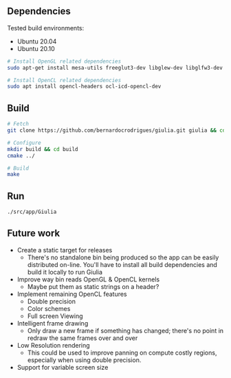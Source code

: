 

## Dependencies

Tested build environments:

- Ubuntu 20.04
- Ubuntu 20.10

```bash
# Install OpenGL related dependencies
sudo apt-get install mesa-utils freeglut3-dev libglew-dev libglfw3-dev

# Install OpenCL related dependencies
sudo apt install opencl-headers ocl-icd-opencl-dev
```

## Build

```bash
# Fetch
git clone https://github.com/bernardocrodrigues/giulia.git giulia && cd giulia

# Configure
mkdir build && cd build
cmake ../ 

# Build
make
```

## Run

```bash
./src/app/Giulia
```

## Future work

- Create a static target for releases
  - There's no standalone bin being produced so the app can be easily distributed on-line. You'll have to install all build dependencies and build it locally to run Giulia
- Improve way bin reads OpenGL & OpenCL kernels 
  - Maybe put them as static strings on a header?
- Implement remaining OpenCL features
  - Double precision
  - Color schemes
  - Full screen Viewing
- Intelligent frame drawing
  - Only draw a new frame if something has changed; there's no point in redraw the same frames over and over
- Low Resolution rendering
  - This could be used to improve panning on compute costly regions, especially when using double precision.
- Support for variable screen size